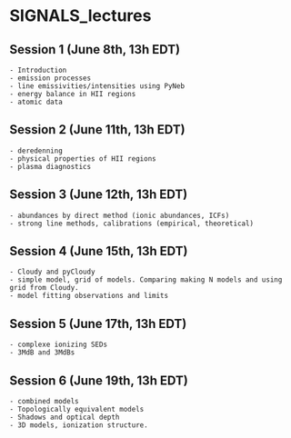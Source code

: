 # SIGNALS_lectures

## Session 1 (June 8th, 13h EDT)

    - Introduction 
    - emission processes
    - line emissivities/intensities using PyNeb
    - energy balance in HII regions
    - atomic data

## Session 2 (June 11th, 13h EDT)

    - deredenning
    - physical properties of HII regions
    - plasma diagnostics

## Session 3 (June 12th, 13h EDT)

    - abundances by direct method (ionic abundances, ICFs)
    - strong line methods, calibrations (empirical, theoretical)

## Session 4 (June 15th, 13h EDT)

    - Cloudy and pyCloudy
    - simple model, grid of models. Comparing making N models and using grid from Cloudy.
    - model fitting observations and limits

## Session 5 (June 17th, 13h EDT)

    - complexe ionizing SEDs
    - 3MdB and 3MdBs

## Session 6 (June 19th, 13h EDT)

    - combined models
    - Topologically equivalent models
    - Shadows and optical depth
    - 3D models, ionization structure.
    
